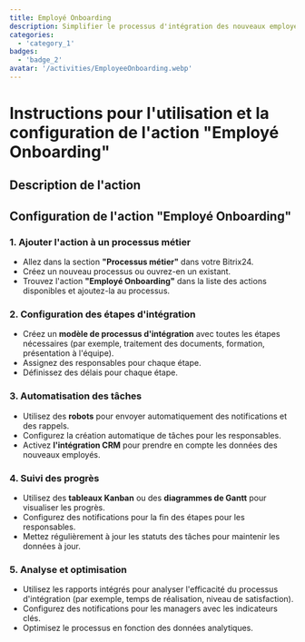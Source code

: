 ```yaml
---
title: Employé Onboarding
description: Simplifier le processus d'intégration des nouveaux employés.
categories: 
  - 'category_1'
badges: 
  - 'badge_2'
avatar: '/activities/EmployeeOnboarding.webp'
---
```

# Instructions pour l'utilisation et la configuration de l'action "Employé Onboarding"

## Description de l'action

## **Configuration de l'action "Employé Onboarding"**

### 1. Ajouter l'action à un processus métier
- Allez dans la section **"Processus métier"** dans votre Bitrix24.
- Créez un nouveau processus ou ouvrez-en un existant.
- Trouvez l'action **"Employé Onboarding"** dans la liste des actions disponibles et ajoutez-la au processus.

### 2. Configuration des étapes d'intégration
- Créez un **modèle de processus d'intégration** avec toutes les étapes nécessaires (par exemple, traitement des documents, formation, présentation à l'équipe).
- Assignez des responsables pour chaque étape.
- Définissez des délais pour chaque étape.

### 3. Automatisation des tâches
- Utilisez des **robots** pour envoyer automatiquement des notifications et des rappels.
- Configurez la création automatique de tâches pour les responsables.
- Activez **l'intégration CRM** pour prendre en compte les données des nouveaux employés.

### 4. Suivi des progrès
- Utilisez des **tableaux Kanban** ou des **diagrammes de Gantt** pour visualiser les progrès.
- Configurez des notifications pour la fin des étapes pour les responsables.
- Mettez régulièrement à jour les statuts des tâches pour maintenir les données à jour.

### 5. Analyse et optimisation
- Utilisez les rapports intégrés pour analyser l'efficacité du processus d'intégration (par exemple, temps de réalisation, niveau de satisfaction).
- Configurez des notifications pour les managers avec les indicateurs clés.
- Optimisez le processus en fonction des données analytiques.